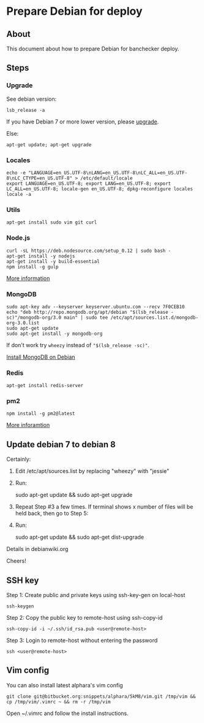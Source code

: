 # Prepare Debian for deploy

## About

This document about how to prepare Debian for banchecker deploy.

## Steps

### Upgrade

See debian version:

	lsb_release -a

If you have Debian 7 or more lower version, please [upgrade](#upgrade-debian).

Else:

	apt-get update; apt-get upgrade

### Locales

	echo -e "LANGUAGE=en_US.UTF-8\nLANG=en_US.UTF-8\nLC_ALL=en_US.UTF-8\nLC_CTYPE=en_US.UTF-8" > /etc/default/locale
	export LANGUAGE=en_US.UTF-8; export LANG=en_US.UTF-8; export LC_ALL=en_US.UTF-8; locale-gen en_US.UTF-8; dpkg-reconfigure locales
	locale -a

### Utils

	apt-get install sudo vim git curl

### Node.js

	curl -sL https://deb.nodesource.com/setup_0.12 | sudo bash -
	apt-get install -y nodejs
	apt-get install -y build-essential
	npm install -g gulp

[More information](https://github.com/joyent/node/wiki/Installing-Node.js-via-package-manager#debian-and-ubuntu-based-linux-distributions)

### MongoDB

	sudo apt-key adv --keyserver keyserver.ubuntu.com --recv 7F0CEB10
	echo "deb http://repo.mongodb.org/apt/debian "$(lsb_release -sc)"/mongodb-org/3.0 main" | sudo tee /etc/apt/sources.list.d/mongodb-org-3.0.list
	sudo apt-get update
	sudo apt-get install -y mongodb-org

If don't work try `wheezy` instead of `"$(lsb_release -sc)"`.

[Install MongoDB on Debian](http://docs.mongodb.org/manual/tutorial/install-mongodb-on-debian/)

### Redis

	apt-get install redis-server

### pm2

	npm install -g pm2@latest

[More inforamtion](https://github.com/Unitech/PM2/blob/master/ADVANCED_README.md#startup-scrip://github.com/Unitech/PM2/blob/master/ADVANCED_README.md#startup-script)

## <a name="upgrade-debian"></a> Update debian 7 to debian 8

Certainly:

1. Edit /etc/apt/sources.list by replacing "wheezy" with "jessie"

1. Run:

	sudo apt-get update && sudo apt-get upgrade

1. Repeat Step #3 a few times. If terminal shows x number of files will be held back, then go to Step 5:

1. Run:

	sudo apt-get update && sudo apt-get dist-upgrade

Details in debianwiki.org

Cheers!

## SSH key

Step 1: Create public and private keys using ssh-key-gen on local-host

	ssh-keygen

Step 2: Copy the public key to remote-host using ssh-copy-id

	ssh-copy-id -i ~/.ssh/id_rsa.pub <user@remote-host>

Step 3: Login to remote-host without entering the password

	ssh <user@remote-host>

## Vim config

You can also install latest alphara's vim config

	git clone git@bitbucket.org:snippets/alphara/5kM8/vim.git /tmp/vim && cp /tmp/vim/.vimrc ~ && rm -r /tmp/vim

Open ~/.vimrc and follow the install instructions.


